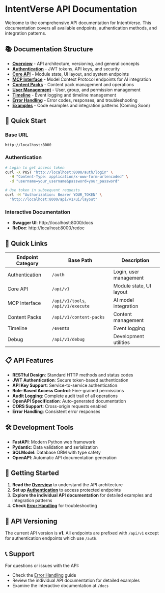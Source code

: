# IntentVerse API Documentation

Welcome to the comprehensive API documentation for IntentVerse. This documentation covers all available endpoints, authentication methods, and integration patterns.

## 📚 Documentation Structure

- **[Overview](overview.md)** - API architecture, versioning, and general concepts
- **[Authentication](authentication.md)** - JWT tokens, API keys, and security
- **[Core API](core-api.md)** - Module state, UI layout, and system endpoints
- **[MCP Interface](mcp-interface.md)** - Model Context Protocol endpoints for AI integration
- **[Content Packs](content-packs.md)** - Content pack management and operations
- **[User Management](user-management.md)** - User, group, and permission management
- **[Timeline](timeline.md)** - Event logging and timeline management
- **[Error Handling](error-handling.md)** - Error codes, responses, and troubleshooting
- **[Examples](examples.md)** - Code examples and integration patterns (Coming Soon)

## 🚀 Quick Start

### Base URL
```
http://localhost:8000
```

### Authentication
```bash
# Login to get access token
curl -X POST "http://localhost:8000/auth/login" \
  -H "Content-Type: application/x-www-form-urlencoded" \
  -d "username=your_username&password=your_password"

# Use token in subsequent requests
curl -H "Authorization: Bearer YOUR_TOKEN" \
  "http://localhost:8000/api/v1/ui/layout"
```

### Interactive Documentation
- **Swagger UI**: http://localhost:8000/docs
- **ReDoc**: http://localhost:8000/redoc

## 🔗 Quick Links

| Endpoint Category | Base Path | Description |
|------------------|-----------|-------------|
| Authentication | `/auth` | Login, user management |
| Core API | `/api/v1` | Module state, UI layout |
| MCP Interface | `/api/v1/tools`, `/api/v1/execute` | AI model integration |
| Content Packs | `/api/v1/content-packs` | Content management |
| Timeline | `/events` | Event logging |
| Debug | `/api/v1/debug` | Development utilities |

## 📋 API Features

- **RESTful Design**: Standard HTTP methods and status codes
- **JWT Authentication**: Secure token-based authentication
- **API Key Support**: Service-to-service authentication
- **Role-Based Access Control**: Fine-grained permissions
- **Audit Logging**: Complete audit trail of all operations
- **OpenAPI Specification**: Auto-generated documentation
- **CORS Support**: Cross-origin requests enabled
- **Error Handling**: Consistent error responses

## 🛠️ Development Tools

- **FastAPI**: Modern Python web framework
- **Pydantic**: Data validation and serialization
- **SQLModel**: Database ORM with type safety
- **OpenAPI**: Automatic API documentation generation

## 📖 Getting Started

1. **Read the [Overview](overview.md)** to understand the API architecture
2. **Set up [Authentication](authentication.md)** to access protected endpoints
3. **Explore the individual API documentation** for detailed examples and integration patterns
4. **Check [Error Handling](error-handling.md)** for troubleshooting

## 🔄 API Versioning

The current API version is **v1**. All endpoints are prefixed with `/api/v1` except for authentication endpoints which use `/auth`.

## 📞 Support

For questions or issues with the API:
- Check the [Error Handling](error-handling.md) guide
- Review the individual API documentation for detailed examples
- Examine the interactive documentation at `/docs`